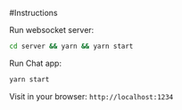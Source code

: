 #Instructions

Run websocket server:
```sh
cd server && yarn && yarn start
```

Run Chat app:
```sh
yarn start
```

Visit in your browser: `http://localhost:1234`
